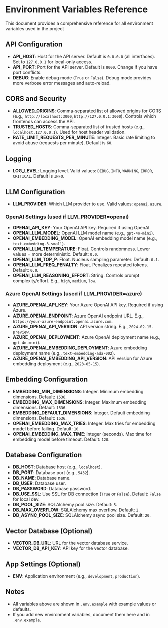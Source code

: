 # Environment Variables Reference

This document provides a comprehensive reference for all environment variables used in the project

## API Configuration
- **API_HOST**: Host for the API server. Default is `0.0.0.0` (all interfaces). Set to `127.0.0.1` for local-only access.
- **API_PORT**: Port for the API server. Default is `8000`. Change if you have port conflicts.
- **DEBUG**: Enable debug mode (`True` or `False`). Debug mode provides more verbose error messages and auto-reload.

## CORS and Security
- **ALLOWED_ORIGINS**: Comma-separated list of allowed origins for CORS (e.g., `http://localhost:3000,http://127.0.0.1:3000`). Controls which frontends can access the API.
- **TRUSTED_HOSTS**: Comma-separated list of trusted hosts (e.g., `localhost,127.0.0.1`). Used for host header validation.
- **RATE_LIMIT_REQUESTS_PER_MINUTE**: Integer. Basic rate limiting to avoid abuse (requests per minute). Default is `60`.

## Logging
- **LOG_LEVEL**: Logging level. Valid values: `DEBUG`, `INFO`, `WARNING`, `ERROR`, `CRITICAL`. Default is `INFO`.

## LLM Configuration
- **LLM_PROVIDER**: Which LLM provider to use. Valid values: `openai`, `azure`.

### OpenAI Settings (used if LLM_PROVIDER=openai)
- **OPENAI_API_KEY**: Your OpenAI API key. Required if using OpenAI.
- **OPENAI_LLM_MODEL**: OpenAI LLM model name (e.g., `gpt-4o-mini`).
- **OPENAI_EMBEDDING_MODEL**: OpenAI embedding model name (e.g., `text-embedding-3-small`).
- **OPENAI_LLM_TEMPERATURE**: Float. Controls randomness. Lower values = more deterministic. Default: `0.0`.
- **OPENAI_LLM_TOP_P**: Float. Nucleus sampling parameter. Default: `0.1`.
- **OPENAI_LLM_FREQ_PENALTY**: Float. Penalizes repeated tokens. Default: `0.0`.
- **OPENAI_LLM_REASONING_EFFORT**: String. Controls prompt complexity/effort. E.g., `high`, `medium`, `low`.

### Azure OpenAI Settings (used if LLM_PROVIDER=azure)
- **AZURE_OPENAI_API_KEY**: Your Azure OpenAI API key. Required if using Azure.
- **AZURE_OPENAI_ENDPOINT**: Azure OpenAI endpoint URL. E.g., `https://your-azure-endpoint.openai.azure.com`.
- **AZURE_OPENAI_API_VERSION**: API version string. E.g., `2024-02-15-preview`.
- **AZURE_OPENAI_DEPLOYMENT**: Azure OpenAI deployment name (e.g., `gpt-4o-mini`).
- **AZURE_OPENAI_EMBEDDING_DEPLOYMENT**: Azure embedding deployment name (e.g., `text-embedding-ada-002`).
- **AZURE_OPENAI_EMBEDDING_API_VERSION**: API version for Azure embedding deployment (e.g., `2023-05-15`).

## Embedding Configuration
- **EMBEDDING_MIN_DIMENSIONS**: Integer. Minimum embedding dimensions. Default: `1536`.
- **EMBEDDING_MAX_DIMENSIONS**: Integer. Maximum embedding dimensions. Default: `1536`.
- **EMBEDDING_DEFAULT_DIMENSIONS**: Integer. Default embedding dimensions. Default: `1536`.
- **OPENAI_EMBEDDING_MAX_TRIES**: Integer. Max tries for embedding model before failing. Default: `10`.
- **OPENAI_EMBEDDING_MAX_TIME**: Integer (seconds). Max time for embedding model before timeout. Default: `120`.

## Database Configuration
- **DB_HOST**: Database host (e.g., `localhost`).
- **DB_PORT**: Database port (e.g., `5432`).
- **DB_NAME**: Database name.
- **DB_USER**: Database user.
- **DB_PASSWORD**: Database password.
- **DB_USE_SSL**: Use SSL for DB connection (`True` or `False`). Default: `False` for local dev.
- **DB_POOL_SIZE**: SQLAlchemy pool size. Default: `5`.
- **DB_MAX_OVERFLOW**: SQLAlchemy max overflow. Default: `2`.
- **DB_ASYNC_POOL_SIZE**: SQLAlchemy async pool size. Default: `20`.

## Vector Database (Optional)
- **VECTOR_DB_URL**: URL for the vector database service.
- **VECTOR_DB_API_KEY**: API key for the vector database.

## App Settings (Optional)
- **ENV**: Application environment (e.g., `development`, `production`).

## Notes
- All variables above are shown in `.env.example` with example values or defaults.
- If you add new environment variables, document them here and in `.env.example`.